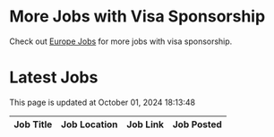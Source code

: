 # More Jobs with Visa Sponsorship

Check out [Europe Jobs](https://github.com/sureshparimi/europejobs#latest-jobs) for more jobs with visa sponsorship.

# Latest Jobs

This page is updated at October 01, 2024 18:13:48

| Job Title | Job Location | Job Link | Job Posted |
| --- | --- | --- | --- |
